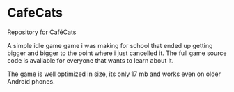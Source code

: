 # CafeCats
Repository for CaféCats

A simple idle game game i was making for school that ended up getting bigger and bigger to the point where i just cancelled it.
The full game source code is avaliable for everyone that wants to learn about it.

The game is well optimized in size, its only 17 mb and works even on older Android phones.
